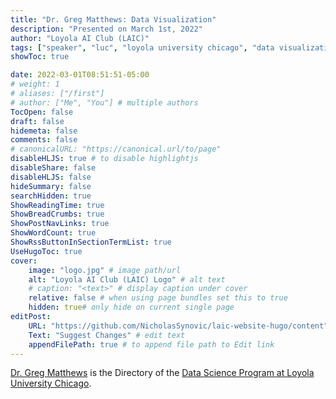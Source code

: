 ```yaml
---
title: "Dr. Greg Matthews: Data Visualization"
description: "Presented on March 1st, 2022"
author: "Loyola AI Club (LAIC)"
tags: ["speaker", "luc", "loyola university chicago", "data visualization"]
showToc: true

date: 2022-03-01T08:51:51-05:00
# weight: 1
# aliases: ["/first"]
# author: ["Me", "You"] # multiple authors
TocOpen: false
draft: false
hidemeta: false
comments: false
# canonicalURL: "https://canonical.url/to/page"
disableHLJS: true # to disable highlightjs
disableShare: false
disableHLJS: false
hideSummary: false
searchHidden: true
ShowReadingTime: true
ShowBreadCrumbs: true
ShowPostNavLinks: true
ShowWordCount: true
ShowRssButtonInSectionTermList: true
UseHugoToc: true
cover:
    image: "logo.jpg" # image path/url
    alt: "Loyola AI Club (LAIC) Logo" # alt text
    # caption: "<text>" # display caption under cover
    relative: false # when using page bundles set this to true
    hidden: true# only hide on current single page
editPost:
    URL: "https://github.com/NicholasSynovic/laic-website-hugo/content"
    Text: "Suggest Changes" # edit text
    appendFilePath: true # to append file path to Edit link
---
```


[Dr. Greg Matthews](https://www.linkedin.com/in/gregory-matthews-ph-d-0653ab6/) is the Directory of the [Data Science Program at Loyola University Chicago](https://www.luc.edu/datascience/).
